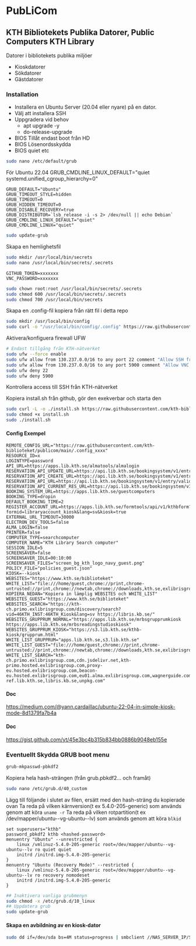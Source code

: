 # PubLiCom
## KTH Bibliotekets Publika Datorer, Public Computers KTH Library
Datorer i bibliotekets publika miljöer

- Kioskdatorer
- Sökdatorer
- Gästdatorer

### Installation
- Installera en Ubuntu Server (20.04 eller nyare) på en dator.
- Välj att installera SSH
- Uppgradera vid behov
    - apt upgrade -y
    - do-release-upgrade
- BIOS Tillåt endast boot från HD
- BIOS Lösenordsskydda
- BIOS quiet etc
```bash
sudo nano /etc/default/grub
```
För Ubuntu 22.04 
GRUB_CMDLINE_LINUX_DEFAULT="quiet systemd.unified_cgroup_hierarchy=0"
```
GRUB_DEFAULT="Ubuntu"
GRUB_TIMEOUT_STYLE=hidden
GRUB_TIMEOUT=0
GRUB_HIDDEN_TIMEOUT=0
GRUB_DISABLE_RECOVERY=true
GRUB_DISTRIBUTOR=`lsb_release -i -s 2> /dev/null || echo Debian`
GRUB_CMDLINE_LINUX_DEFAULT="quiet"
GRUB_CMDLINE_LINUX="quiet"
```
```bash
sudo update-grub
```

Skapa en hemlighetsfil
```bash
sudo mkdir /usr/local/bin/secrets
sudo nano /usr/local/bin/secrets/.secrets
```
```
GITHUB_TOKEN=xxxxxxx
VNC_PASSWORD=xxxxxxx
```
```bash
sudo chown root:root /usr/local/bin/secrets/.secrets
sudo chmod 600 /usr/local/bin/secrets/.secrets
sudo chmod 700 /usr/local/bin/secrets
```

Skapa en .config-fil kopiera från rätt fil i detta repo
```bash
sudo mkdir /usr/local/bin/config
sudo curl -o "/usr/local/bin/config/.config" https://raw.githubusercontent.com/kth-biblioteket/publicom/main/.config_xxx
```

Aktivera/konfiguera firewall UFW
```bash
# Endast tillgång från KTH-nätverket
sudo ufw --force enable
sudo ufw allow from 130.237.0.0/16 to any port 22 comment "Allow SSH from internal KTH network"
sudo ufw allow from 130.237.0.0/16 to any port 5900 comment "Allow VNC from internal KTH network"
sudo ufw deny 22
sudo ufw deny 5900
```

Kontrollera access till SSH från KTH-nätverket

Kopiera install.sh från github, gör den exekverbar och starta den
```bash
sudo curl -L -o ./install.sh https://raw.githubusercontent.com/kth-biblioteket/publicom/main/install.sh
sudo chmod +x install.sh
sudo ./install.sh
```

#### Config Exempel
```
REMOTE_CONFIG_URL="https://raw.githubusercontent.com/kth-biblioteket/publicom/main/.config_xxxx"
RESOURCE_ID=x
LOGINTYPE=password
API_URL=https://apps.lib.kth.se/almatools/almalogin
RESERVATION_API_UPDATE_URL=https://api.lib.kth.se/bookingsystem/v1/entry/updateendtime/guestcomputers/
RESERVATION_API_CREATE_URL=https://api.lib.kth.se/bookingsystem/v1/entry/create/guestcomputers/
RESERVATION_API_URL=https://api.lib.kth.se/bookingsystem/v1/entry/validate/guestcomputers/
RESERVATION_API_CURRENT_RES_URL=https://api.lib.kth.se/bookingsystem/v1/entry/check/guestcomputers/
BOOKING_SYSTEM_URL=https://apps.lib.kth.se/guestcomputers
BOOKING_TYPE=dropin
DEFAULT_BOOKING_TIME=2
REGISTER_ACCOUNT_URL=https://apps.lib.kth.se/formtools/api/v1/kthbform?formid=libraryaccount_kiosk&lang=sv&kiosk=true
EXTERNAL_URL_TIMEOUT=30000
ELECTRON_DEV_TOOLS=false
ALMA_LOGIN=false
PRINTER=false
COMPUTER_TYPE=searchcomputer
COMPUTER_NAME="KTH Library Search computer"
SESSION_IDLE=5
SCREENSAVER=false
SCREENSAVER_IDLE=00:10:00
SCREENSAVER_FILES="screen_bg_kth_logo_navy_guest.png"
POLICY_FILE="policies_guest.json"
KIOSK=--kiosk
WEBSITES="https://www.kth.se/biblioteket"
WHITE_LIST="file:///home/guest,chrome://print,chrome-untrusted://print,chrome://newtab,chrome://downloads,kth.se,exlibrisgroup.com,libkey.io,thirdiron.com,kundo.se"
KOPIERA_NEDAN="Kopiera in lämplig WEBSITES och WHITE_LIST"
WEBSITES_GUEST="https://www.kth.se/biblioteket"
WEBSITES_SEARCH="https://kth-ch.primo.exlibrisgroup.com/discovery/search?vid=46KTH_INST:46KTH_Kiosk&lang=sv https://libris.kb.se/"
WEBSITES_GRUPPRUM_NORMAL="https://apps.lib.kth.se/mrbsgrupprumkiosk https://apps.lib.kth.se/mrbsreadingstudioskiosk"
WEBSITES_GRUPPRUM_KIOSK="https://s3.lib.kth.se/kthb-kiosk/grupprum.html"
WHITE_LIST_GRUPPRUM="apps.lib.kth.se,s3.lib.kth.se"
WHITE_LIST_GUEST="file:///home/guest,chrome://print,chrome-untrusted://print,chrome://newtab,chrome://downloads,kth.se,exlibrisgroup.com,libkey.io,thirdiron.com,kundo.se,wagnerguide.com,libris.kb.se"
WHITE_LIST_SEARCH="kth-ch.primo.exlibrisgroup.com,cdn.jsdelivr.net,kth-primo.hosted.exlibrisgroup.com,proxy-eu.hosted.exlibrisgroup.com,beacon-eu.hosted.exlibrisgroup.com,eu01.alma.exlibrisgroup.com,wagnerguide.com,api.oadoi.org,ebooks.cambridge.org,whatismyipaddress.com,kundo.se,apps.lib.kth.se,apps-ref.lib.kth.se,libris.kb.se,unpkg.com"
```

#### Doc
https://medium.com/@yann.cardaillac/ubuntu-22-04-in-simple-kiosk-mode-8d1379fa7b4a

#### Doc
https://gist.github.com/yt/45e3bc4b315b834bb0886b9048eb155e

### Eventuellt Skydda GRUB boot menu
```bash
grub-mkpasswd-pbkdf2
```
Kopiera hela hash-strängen (från grub.pbkdf2... och framåt)

```bash
sudo nano /etc/grub.d/40_custom
```

Lägg till följande i slutet av filen, ersätt <hashed-password> med den hash-sträng du kopierade ovan
Ta reda på vilken kärnversion(t ex 5.4.0-205-generic) som används genom att köra `uname -r`
Ta reda på vilken rotpartition(t ex /dev/mapper/ubuntu--vg-ubuntu--lv) som används genom att köra `blkid`
```
set superusers="kthb"
password_pbkdf2 kthb <hashed-password>
menuentry "Ubuntu" --unrestricted {
    linux /vmlinuz-5.4.0-205-generic root=/dev/mapper/ubuntu--vg-ubuntu--lv ro quiet quiet
    initrd /initrd.img-5.4.0-205-generic
}
menuentry "Ubuntu (Recovery Mode)" --restricted {
    linux /vmlinuz-5.4.0-205-generic root=/dev/mapper/ubuntu--vg-ubuntu--lv ro recovery nomodeset
    initrd /initrd.img-5.4.0-205-generic
}
```

```bash
## Inaktivera vanliga grubmenyn
sudo chmod -x /etc/grub.d/10_linux
## Uppdatera grub
sudo update-grub
```

#### Skapa en avbildning av en kiosk-dator
```bash
sudo dd if=/dev/sda bs=4M status=progress | smbclient //NAS_SERVER_IP/SHARE_NAME -U NAS_USERNAME%NAS_PASSWORD -c "put - backup.img"
```
